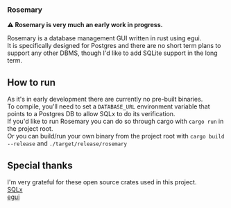 ### Rosemary
**⚠️ Rosemary is very much an early work in progress.**

Rosemary is a database management GUI written in rust using egui.\
It is specifically designed for Postgres and there are no short term plans to support any other DBMS, though I'd like to add SQLite support in the long term.

## How to run
As it's in early development there are currently no pre-built binaries.\
To compile, you'll need to set a `DATABASE_URL` environment variable that points to a Postgres DB to allow SQLx to do its verification.\
If you'd like to run Rosemary you can do so through cargo with `cargo run` in the project root.\
Or you can build/run your own binary from the project root with `cargo build --release` and `./target/release/rosemary`

## Special thanks
I'm very grateful for these open source crates used in this project.\
[SQLx](https://github.com/launchbadge/sqlx)\
[egui](https://github.com/emilk/egui)
